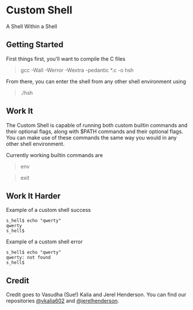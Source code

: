 # Custom Shell

A Shell Within a Shell

## Getting Started

First things first, you'll want to compile the C files

> gcc -Wall -Werror -Wextra -pedantic *.c -o hsh

From there, you can enter the shell from any other shell environment using

> ./hsh

## Work It

The Custom Shell is capable of running both custom builtin commands and their optional flags, along with $PATH commands and their optional flags. You can make use of these commands the same way you would in any other shell environment.

Currently working builtin commands are

> env

> exit

## Work It Harder

Example of a custom shell success

```
s_hell$ echo "qwerty"
qwerty
s_hell$
```

Example of a custom shell error

```
s_hell$ echo "qwerty"
qwerty: not found
s_hell$
```

## Credit

Credit goes to Vasudha (Sue!) Kalia and Jerel Henderson. You can find our repositories [@vkalia602](https://github.com/vkalia602) and [@jerelhenderson](https://github.com/jerelhenderson).
